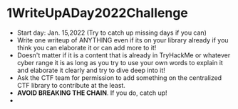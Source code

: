 # 1WriteUpADay2022Challenge

- Start day: Jan. 15,2022 (Try to catch up missing days if you can)
- Write one writeup of ANYTHING even if its on your library already if you think you can elaborate it or can add more to it!
- Doesn't matter if it is a content that is already in TryHackMe or whatever cyber range it is as long as you try to use your own words to explain it and elaborate it clearly and try to dive deep into it!
- Ask the CTF team for permission to add something on the centralized CTF library to contribute at the least.
- **AVOID BREAKING THE CHAIN**. If you do, catch up!
- 
